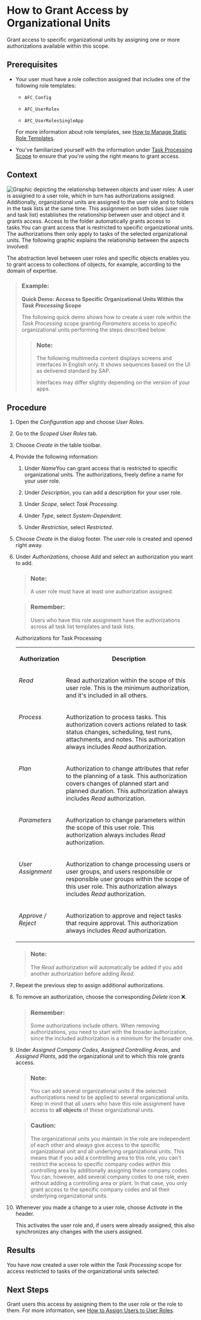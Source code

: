 <!-- loio16947f19a23d41ba832e1fa1314aca43 -->

<link rel="stylesheet" type="text/css" href="../css/sap-icons.css"/>

# How to Grant Access by Organizational Units

Grant access to specific organizational units by assigning one or more authorizations available within this scope.



<a name="loio16947f19a23d41ba832e1fa1314aca43__prereq_snv_r4l_qrb"/>

## Prerequisites

-   Your user must have a role collection assigned that includes one of the following role templates:

    -   `AFC_Config`

    -   `AFC_UserRoles`

    -   `AFC_UserRolesSingleApp`


    For more information about role templates, see [How to Manage Static Role Templates](how-to-manage-static-role-templates-0cca34d.md).

-   You've familiarized yourself with the information under [Task Processing Scope](task-processing-scope-b4f8ec6.md) to ensure that you're using the right means to grant access.




## Context

 ![Graphic depicting the relationship between objects and user roles: A user is assigned to a user role, which in turn has authorizations assigned. Additionally, organizational units are assigned to the user role and to folders in the task lists at the same time. This assignment on both sides (user role and task list) establishes the relationship between user and object and it grants access. Access to the folder automatically grants access to tasks.You can grant access that is restricted to specific organizational units. The authorizations then only apply to tasks of the selected organizational units. The following graphic explains the relationship between the aspects involved:](images/Image_New_Auth_Concept_-_PROC_Access_to_Org_Units_ced8f0f.png) 

The abstraction level between user roles and specific objects enables you to grant access to collections of objects, for example, according to the domain of expertise.

> ### Example:  
> **Quick Demo: Access to Specific Organizational Units Within the *Task Processing* Scope**
> 
> The following quick demo shows how to create a user role within the *Task Processing* scope granting *Parameters* access to specific organizational units performing the steps described below:
> 
> > ### Note:  
> > The following multimedia content displays screens and interfaces in English only. It shows sequences based on the UI as delivered standard by SAP.
> > 
> > Interfaces may differ slightly depending on the version of your apps.



## Procedure

1.  Open the *Configuration* app and choose *User Roles*.

2.  Go to the *Scoped User Roles* tab.

3.  Choose *Create* in the table toolbar.

4.  Provide the following information:

    1.  Under *Name*You can grant access that is restricted to specific organizational units. The authorizations, freely define a name for your user role.

    2.  Under *Description*, you can add a description for your user role.

    3.  Under *Scope*, select *Task Processing*.

    4.  Under *Type*, select *System-Dependent*.

    5.  Under *Restriction*, select *Restricted*.


5.  Choose *Create* in the dialog footer. The user role is created and opened right away.

6.  Under *Authorizations*, choose *Add* and select an authorization you want to add.

    > ### Note:  
    > A user role must have at least one authorization assigned.

    > ### Remember:  
    > Users who have this role assignment have the authorizations across all task list templates and task lists.

    <a name="loio16947f19a23d41ba832e1fa1314aca43__d17e5153"/>Authorizations for Task Processing


    <table>
    <tr>
    <th valign="top">

    Authorization


    
    </th>
    <th valign="top">

    Description


    
    </th>
    </tr>
    <tr>
    <td valign="top">

    *Read*


    
    </td>
    <td valign="top">

    Read authorization within the scope of this user role. This is the minimum authorization, and it's included in all others.


    
    </td>
    </tr>
    <tr>
    <td valign="top">

    *Process*


    
    </td>
    <td valign="top">

    Authorization to process tasks. This authorization covers actions related to task status changes, scheduling, test runs, attachments, and notes. This authorization always includes *Read* authorization.


    
    </td>
    </tr>
    <tr>
    <td valign="top">

    *Plan*


    
    </td>
    <td valign="top">

    Authorization to change attributes that refer to the planning of a task. This authorization covers changes of planned start and planned duration. This authorization always includes *Read* authorization.


    
    </td>
    </tr>
    <tr>
    <td valign="top">

    *Parameters*


    
    </td>
    <td valign="top">

    Authorization to change parameters within the scope of this user role. This authorization always includes *Read* authorization.


    
    </td>
    </tr>
    <tr>
    <td valign="top">

    *User Assignment*


    
    </td>
    <td valign="top">

    Authorization to change processing users or user groups, and users responsible or responsible user groups within the scope of this user role. This authorization always includes *Read* authorization.


    
    </td>
    </tr>
    <tr>
    <td valign="top">

    *Approve / Reject*


    
    </td>
    <td valign="top">

    Authorization to approve and reject tasks that require approval. This authorization always includes *Read* authorization.


    
    </td>
    </tr>
    </table>
    
    > ### Note:  
    > The *Read* authorization will automatically be added if you add another authorization before adding *Read*.

7.  Repeat the previous step to assign additional authorizations.

8.  To remove an authorization, choose the corresponding *Delete* icon :x:.

    > ### Remember:  
    > Some authorizations include others. When removing authorizations, you need to start with the broader authorization, since the included authorization is a minimum for the broader one.

9.  Under *Assigned Company Codes*, *Assigned Controlling Areas*, and *Assigned Plants*, add the organizational unit to which this role grants access.

    > ### Note:  
    > You can add several organizational units if the selected authorizations need to be applied to several organizational units. Keep in mind that all users who have this role assignment have access to **all objects** of these organizational units.

    > ### Caution:  
    > The organizational units you maintain in the role are independent of each other and always give access to the specific organizational unit and all underlying organizational units. This means that if you add a controlling area to this role, you can't restrict the access to specific company codes within this controlling area by additionally assigning these company codes. You can, however, add several company codes to one role, even without adding a controlling area or plant. In that case, you only grant access to the specific company codes and all their underlying organizational units.

10. Whenever you made a change to a user role, choose *Activate* in the header.

    This activates the user role and, if users were already assigned, this also synchronizes any changes with the users assigned.




<a name="loio16947f19a23d41ba832e1fa1314aca43__result_vfx_jsl_qrb"/>

## Results

You have now created a user role within the *Task Processing* scope for access restricted to tasks of the organizational units selected.



<a name="loio16947f19a23d41ba832e1fa1314aca43__postreq_ugr_ssl_qrb"/>

## Next Steps

Grant users this access by assigning them to the user role or the role to them. For more information, see [How to Assign Users to User Roles](how-to-assign-users-to-user-roles-f703a5c.md).

